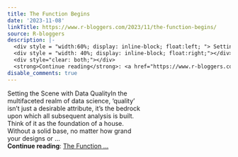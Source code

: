 ```yaml
---
title: The Function Begins
date: '2023-11-08'
linkTitle: https://www.r-bloggers.com/2023/11/the-function-begins/
source: R-bloggers
description: |-
  <div style = "width:60%; display: inline-block; float:left; "> Setting the Scene with Data QualityIn the multifaceted realm of data science, ‘quality’ isn’t just a desirable attribute, it’s the bedrock upon which all subsequent analysis is built. Think of it as the foundation of a house. Without a solid base, no matter how grand your designs or ...</div>
  <div style = "width: 40%; display: inline-block; float:right;"></div>
  <div style="clear: both;"></div>
  <strong>Continue reading</strong>: <a href="https://www.r-bloggers.com/2023/11/the-function-begins/">The Function ...
disable_comments: true
---
```

<div style = "width:60%; display: inline-block; float:left; "> Setting the Scene with Data QualityIn the multifaceted realm of data science, ‘quality’ isn’t just a desirable attribute, it’s the bedrock upon which all subsequent analysis is built. Think of it as the foundation of a house. Without a solid base, no matter how grand your designs or ...</div>
<div style = "width: 40%; display: inline-block; float:right;"></div>
<div style="clear: both;"></div>
<strong>Continue reading</strong>: <a href="https://www.r-bloggers.com/2023/11/the-function-begins/">The Function ...